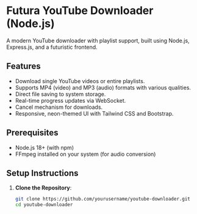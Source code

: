 # Futura YouTube Downloader (Node.js)

A modern YouTube downloader with playlist support, built using Node.js, Express.js, and a futuristic frontend.

## Features
- Download single YouTube videos or entire playlists.
- Supports MP4 (video) and MP3 (audio) formats with various qualities.
- Direct file saving to system storage.
- Real-time progress updates via WebSocket.
- Cancel mechanism for downloads.
- Responsive, neon-themed UI with Tailwind CSS and Bootstrap.

## Prerequisites
- Node.js 18+ (with npm)
- FFmpeg installed on your system (for audio conversion)

## Setup Instructions
1. **Clone the Repository**:
   ```bash
   git clone https://github.com/yourusername/youtube-downloader.git
   cd youtube-downloader